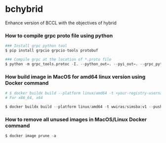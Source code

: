 # bchybrid
Enhance version of BCCL with the objectives of hybrid

### How to compile grpc proto file using python

```python
### Install grpc python tool
$ pip install grpcio grpcio-tools protobuf
```

```python
### Compile grpc at the location of *.proto file
$ python -m grpc_tools.protoc -I. --python_out=. --pyi_out=. --grpc_python_out=. gossip.proto
```

### How build image in MacOS for amd64 linux version using Docker command
```python
# $ docker buildx build --platform linux/amd64 -t <your-registry-username>/<image-name>:<tag> --push .
# For x86_64, x64

$ docker buildx build --platform linux/amd64 -t wwiras/simsba:v1 --push .
```

### How to remove all unused images in MacOS/Linux Docker command
```python
$ docker image prune -a
```

